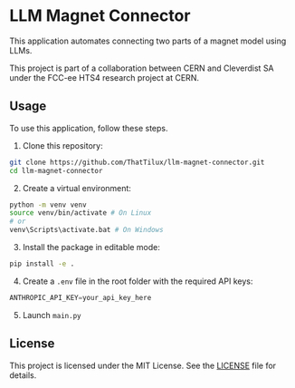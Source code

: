 # LLM Magnet Connector

This application automates connecting two parts of a magnet model using LLMs.

This project is part of a collaboration between CERN and Cleverdist SA under the FCC-ee HTS4 research project at CERN.

## Usage
To use this application, follow these steps.

1. Clone this repository:
```sh
git clone https://github.com/ThatTilux/llm-magnet-connector.git
cd llm-magnet-connector
```  

2. Create a virtual environment:
```sh
python -m venv venv
source venv/bin/activate # On Linux
# or
venv\Scripts\activate.bat # On Windows
```

3. Install the package in editable mode:
```sh
pip install -e .
```

4. Create a `.env` file in the root folder with the required API keys:
```python
ANTHROPIC_API_KEY=your_api_key_here
```

5. Launch ```main.py```

## License

This project is licensed under the MIT License. See the [LICENSE](LICENSE) file for details.